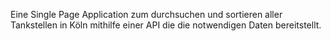 Eine Single Page Application zum durchsuchen und sortieren aller Tankstellen in Köln mithilfe einer API die die notwendigen Daten bereitstellt.
